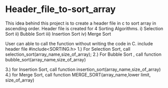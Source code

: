 # Header_file_to-sort_array

This idea behind this project is to create a header file in c to  sort array in ascending order.
Header file is created for 4 Sorting Algorithms.
i) Selection Sort
ii) Bubble Sort
iii) Insertion Sort
iv)  Merge Sort

User can able to call the function without writing the code in C.
include header file #include<SORTING.h> 
1.) For Selection Sort, call selection_sort(array_name,size_of_array);
2.) For Bubble Sort , call function bubble_sort(array_name,size_of_array)

3.) for Insertion Sort, call function insertion_sort(array_name,size_of_array)
4.) for Merge Sort, call function MERGE_SORT(array_name,lower limit, size_of_array)

